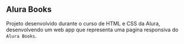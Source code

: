 ## Alura Books

Projeto desenvolvido durante o curso de HTML e CSS da Alura, desenvolvendo um web app que representa uma pagina responsiva do `Alura Books`.

